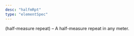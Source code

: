 ```yaml
---
desc: "halfmRpt"
type: "elementSpec"
---
```


(half-measure repeat) – A half-measure repeat in any meter.